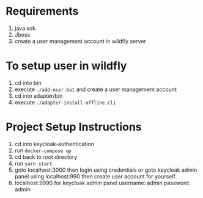 # Requirements
1. java sdk 
2. Jboss 
3. create a user management account in wildfly server

# To setup user in wildfly
1. cd into bin 
2. execute `./add-user.bat` and create a user management account
3. cd into adapter/bin 
4. execute `./adapter-install-offline.cli`

# Project Setup Instructions 
1. cd into keycloak-authentication
2. run ```docker-compose up```
3. cd back to root directory 
4. run `yarn start`
5. goto localhost:3000 then login using credentials or goto keycloak admin panel using localhost:990 then create user account for       yourself. 
6. localhost:9990 for keycloak admin panel username: admin password: admin
